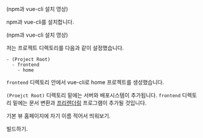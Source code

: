 (npm과 vue-cli 설치 영상)

npm과 vue-cli를 설치합니다.

(npm과 vue-cli 설치 영상)

저는 프로젝트 디렉토리를 다음과 같이 설정했습니다.

```
- (Project Root)
  - frontend
    - home
```

`frontend` 디렉토리 안에서 vue-cli로 home 프로젝트를 생성했습니다.

`(Proejct Root)` 디렉토리 밑에는 서버와 배포시스템이 추가됩니다. `frontend` 디렉토리 밑에는 문서 변환과 [프리렌더링](/blog/2018/09/23/single-page-app의-search-engine-optimizaion과-vuejs/) 프로그램이 추가될 것입니다.

기본 뷰 홈페이지에 자기 이름 적어서 띄워보기.

빌드하기.